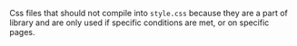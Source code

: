 Css files that should not compile into `style.css` because they are a part of library
and are only used if specific conditions are met, or on specific pages.

